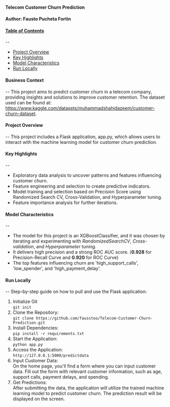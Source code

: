 #### **Telecom Customer Churn Prediction**
#### Author: **Fausto Pucheta Fortin**

#### <u>**Table of Contents**</u>
--
- [Project Overview](#Project-Overview)
- [Key Highlights](#Key-Highlights)
- [Model Characteristics](#Model-Characteristics)
- [Run Locally](#Run-Locally)

#### **Business Context**
--
This project aims to predict customer churn in a telecom company, providing insights and solutions to improve customer retention. The dataset used can be found at: https://www.kaggle.com/datasets/muhammadshahidazeem/customer-churn-dataset. 

#### **Project Overview**
--
This project includes a Flask application, app.py, which allows users to interact with the machine learning model for customer churn prediction.

#### **Key Highlights**
--
- Exploratory data analysis to uncover patterns and features influencing customer churn.
- Feature engineering and selection to create predictive indicators.
- Model training and selection based on Precision Score using Randomized Search CV, Cross-Validation, and Hyperparameter tuning.
- Feature importance analysis for further iterations.

#### **Model Characteristics**
--
- The model for this project is an XGBoostClassifier, and it was chosen by iterating and experimenting with *RandomizedSearchCV*, *Cross-validation*, and *Hyperparameter tuning*.
- It delivers high precision and a strong ROC AUC score. (**0.928** for Precision-Recall Curve and **0.920** for ROC Curve)
- The top features influencing churn are 'high_support_calls', 'low_spender', and 'high_payment_delay'.

#### **Run Locally**
--
Step-by-step guide on how to pull and use the Flask application: 
1. Initialize Git \
   ```git init```
3. Clone the Repository: \
   ```git clone https://github.com/fausstoo/Telecom-Customer-Churn-Prediction.git```
4. Install Dependencies: \
   ```pip install -r requirements.txt```
5. Start the Application: \
   ```python app.py```
6. Access the Application: \
   ```http://127.0.0.1:5000/predictdata```
7. Input Customer Data: \
On the home page, you'll find a form where you can input customer data. Fill out the form with relevant customer information, such as age, support calls, payment delays, and spending.
8. Get Predictions: \
After submitting the data, the application will utilize the trained machine learning model to predict customer churn. The prediction result will be displayed on the screen.
